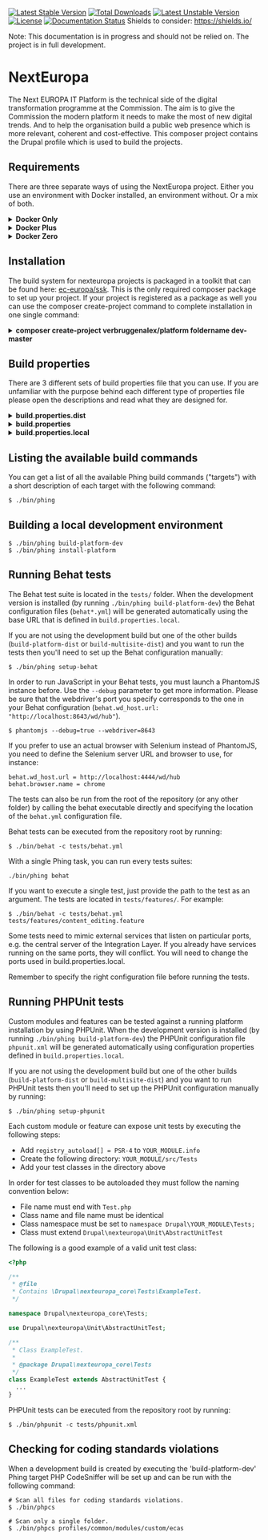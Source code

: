 [![Latest Stable Version](https://poser.pugx.org/drush/drush/v/stable.png)](https://packagist.org/packages/drush/drush) [![Total Downloads](https://poser.pugx.org/drush/drush/downloads.png)](https://packagist.org/packages/drush/drush) [![Latest Unstable Version](https://poser.pugx.org/drush/drush/v/unstable.png)](https://packagist.org/packages/drush/drush) [![License](https://poser.pugx.org/drush/drush/license.png)](https://packagist.org/packages/drush/drush) [![Documentation Status](https://readthedocs.org/projects/drush/badge/?version=master)](https://readthedocs.org/projects/drush/?badge=master)
Shields to consider: https://shields.io/

Note: This documentation is in progress and should not be relied on. The project is in full development.

# NextEuropa
The Next EUROPA IT Platform is the technical side of the digital
transformation programme at the Commission. The aim is to give the
Commission the modern platform it needs to make the most of new
digital trends. And to help the organisation build a public web
presence which is more relevant, coherent and cost-effective. This
composer project contains the Drupal profile which is used to
build the projects.

## Requirements
There are three separate ways of using the NextEuropa project. Either
you use an environment with Docker installed, an environment without.
Or a mix of both.
  
<details><summary><b>Docker Only</b></summary>

This requirement for docker only requires docker in docker support.
The configuration to accomplish this is complicated and if implemented
incorrectly can give you problems. We recommend this approach only
for seasond docker users.<br>*Required components*:
[Docker](https://docs.docker.com/engine/installation/linux/docker-ce/centos/)
</details>
<details><summary><b>Docker Plus</b></summary>

Instead of having the absolute minimal requirement you can install the
host level components Composer and Phing on the non-docker environment.
Then this can spin up the docker containers for you without having to
configure a complicated docker installation.<br>*Required components*:
[Composer](https://getcomposer.org/),
[Phing](https://packagist.org/packages/phing/phing),
[Docker](https://docs.docker.com/engine/installation/linux/docker-ce/centos/)
</details>
<details><summary><b>Docker Zero</b></summary>

If you are not interested in the advantages that the starterkit can give
you with the provided docker images you can keep a normal host only setup.
But it is very much recommended to use docker as it will give you
everything you need.<br>*Required components*:
[Composer](https://getcomposer.org/),
[LAMP Stack](https://www.digitalocean.com/community/tutorials/how-to-install-linux-apache-mysql-php-lamp-stack-on-centos-7)
</details>

## Installation
The build system for nexteuropa projects is packaged in a toolkit that can
be found here: [ec-europa/ssk](https://github.com/ec-europa/ssk). This is
the only required composer package to set up your project. If your project
is registered as a package as well you can use the composer create-project
command to complete installation in one single command:

<details><summary><b>composer create-project verbruggenalex/platform foldername dev-master</b></summary>

This command will clone the repository and run composer install on the project.
That command will itself call another composer install by the usage of the
composer hooks. This hook will install the toolkit at a separate location to
avoid any alterations to be made to the dependencies and/or build system.
Everything can be altered through your own extensions. You will be asked to
remove or keep the VCS files after checking out your project. For development
purposes you should NOT agree to remove these files. Only for purposes like
deployments this can be useful.
</details>

## Build properties
There are 3 different sets of build properties file that you can use. If you
are unfamiliar with the purpose behind each different type of properties file
please open the descriptions and read what they are designed for.
  
<details><summary><b>build.properties.dist</b></summary>

This properties file contains the default settings and acts as a loading and
documentation file for the system to work correctly. Any time you install the
toolkit it will be copied to your repository root. Even though it is a template
you should not remove this file, but commmit it to your repository. The reason
for this is that it allows you to easily check the version of the toolkit and
what new properties were introduced or deprecated.<br>*Requirements*:
Never alter, Always commit.
</details>
<details><summary><b>build.properties</b></summary>

Always commit this file to your repository. This file is required for all
NextEuropa projects. Without it your build system will fail with a build
exception. It must contain a minimum set of properties, like project.id, etc.
A list of required properties is still to be delivered. Aside from the
required properties you can add any other properties that are project
specific and do not contain any credentials. <br>*Requirements*: Always
commit, No credentials, No environments, Needed for builds.
</details>
<details><summary><b>build.properties.local</b></summary>

This file will contain configuration which is unique to your development
environment. It is useful for specifying your database credentials and the
username and password of the Drupal admin user so they can be used during the
installation. Next to credentials you have many development settings that you
can change to your liking. Because these settings are personal they should
not be shared with the rest of the team. Make sure you never commit this file.
<br>*Requirements*: Never commit.
</details>

## Listing the available build commands

You can get a list of all the available Phing build commands ("targets") with a
short description of each target with the following command:

```
$ ./bin/phing
```

## Building a local development environment

```
$ ./bin/phing build-platform-dev
$ ./bin/phing install-platform
```

## Running Behat tests

The Behat test suite is located in the `tests/` folder. When the development
version is installed (by running `./bin/phing build-platform-dev`) the Behat
configuration files (`behat*.yml`) will be generated automatically using the
base URL that is defined in `build.properties.local`.

If you are not using the development build but one of the other builds
(`build-platform-dist` or `build-multisite-dist`) and you want to run the tests
then you'll need to set up the Behat configuration manually:

```
$ ./bin/phing setup-behat
```

In order to run JavaScript in your Behat tests, you must launch a PhantomJS
instance before. Use the `--debug` parameter to get more information. Please
be sure that the webdriver's port you specify corresponds to the one in your
Behat configuration (`behat.wd_host.url: "http://localhost:8643/wd/hub"`).

```
$ phantomjs --debug=true --webdriver=8643
```

If you prefer to use an actual browser with Selenium instead of PhantomJS, you
need to define the Selenium server URL and browser to use, for instance:

```
behat.wd_host.url = http://localhost:4444/wd/hub
behat.browser.name = chrome
```

The tests can also be run from the root of the repository (or any other folder)
by calling the behat executable directly and specifying the location of the
`behat.yml` configuration file.

Behat tests can be executed from the repository root by running:

```
$ ./bin/behat -c tests/behat.yml
```

With a single Phing task, you can run every tests suites:

```
./bin/phing behat
```

If you want to execute a single test, just provide the path to the test as an
argument. The tests are located in `tests/features/`. For example:

```
$ ./bin/behat -c tests/behat.yml tests/features/content_editing.feature
```

Some tests need to mimic external services that listen on particular ports, e.g.
the central server of the Integration Layer. If you already have services running
on the same ports, they will conflict. You will need to change the ports used in
build.properties.local.

Remember to specify the right configuration file before running the tests.

## Running PHPUnit tests

Custom modules and features can be tested against a running platform installation
by using PHPUnit. When the development version is installed (by running
`./bin/phing build-platform-dev`) the PHPUnit configuration file `phpunit.xml`
will be generated automatically using configuration properties defined in
`build.properties.local`.

If you are not using the development build but one of the other builds
(`build-platform-dist` or `build-multisite-dist`) and you want to run PHPUnit tests
then you'll need to set up the PHPUnit configuration manually by running:

```
$ ./bin/phing setup-phpunit
```

Each custom module or feature can expose unit tests by executing the following steps:

- Add `registry_autoload[] = PSR-4` to `YOUR_MODULE.info`
- Create the following directory: `YOUR_MODULE/src/Tests`
- Add your test classes in the directory above

In order for test classes to be autoloaded they must follow the naming convention below:

- File name must end with `Test.php`
- Class name and file name must be identical
- Class namespace must be set to `namespace Drupal\YOUR_MODULE\Tests;`
- Class must extend `Drupal\nexteuropa\Unit\AbstractUnitTest`

The following is a good example of a valid unit test class:

```php
<?php

/**
 * @file
 * Contains \Drupal\nexteuropa_core\Tests\ExampleTest.
 */

namespace Drupal\nexteuropa_core\Tests;

use Drupal\nexteuropa\Unit\AbstractUnitTest;

/**
 * Class ExampleTest.
 *
 * @package Drupal\nexteuropa_core\Tests
 */
class ExampleTest extends AbstractUnitTest {
  ...
}
```

PHPUnit tests can be executed from the repository root by running:

```
$ ./bin/phpunit -c tests/phpunit.xml
```


## Checking for coding standards violations

When a development build is created by executing the 'build-platform-dev' Phing
target PHP CodeSniffer will be set up and can be run with the following
command:

```
# Scan all files for coding standards violations.
$ ./bin/phpcs

# Scan only a single folder.
$ ./bin/phpcs profiles/common/modules/custom/ecas
```
